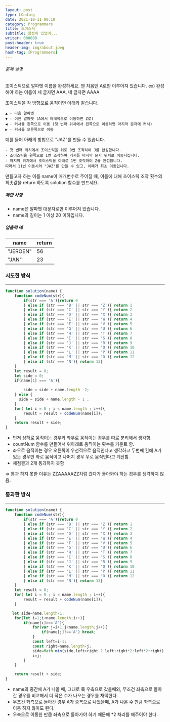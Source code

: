 ```yaml
---
layout: post
type: LOading
date: 2021-10-11 00:10
category: Programmers
title: 조이스틱
subtitle: 함정이 있었어...
writer: 000000
post-header: true
header-img: img/about.jpeg
hash-tag: [Programmers]
---
```




###### 문제 설명

조이스틱으로 알파벳 이름을 완성하세요. 맨 처음엔 A로만 이루어져 있습니다.
ex) 완성해야 하는 이름이 세 글자면 AAA, 네 글자면 AAAA

조이스틱을 각 방향으로 움직이면 아래와 같습니다.

```
▲ - 다음 알파벳
▼ - 이전 알파벳 (A에서 아래쪽으로 이동하면 Z로)
◀ - 커서를 왼쪽으로 이동 (첫 번째 위치에서 왼쪽으로 이동하면 마지막 문자에 커서)
▶ - 커서를 오른쪽으로 이동
```

예를 들어 아래의 방법으로 "JAZ"를 만들 수 있습니다.

```
- 첫 번째 위치에서 조이스틱을 위로 9번 조작하여 J를 완성합니다.
- 조이스틱을 왼쪽으로 1번 조작하여 커서를 마지막 문자 위치로 이동시킵니다.
- 마지막 위치에서 조이스틱을 아래로 1번 조작하여 Z를 완성합니다.
따라서 11번 이동시켜 "JAZ"를 만들 수 있고, 이때가 최소 이동입니다.
```

만들고자 하는 이름 name이 매개변수로 주어질 때, 이름에 대해 조이스틱 조작 횟수의 최솟값을 return 하도록 solution 함수를 만드세요.

##### 제한 사항

- name은 알파벳 대문자로만 이루어져 있습니다.
- name의 길이는 1 이상 20 이하입니다.

##### 입출력 예

| name     | return |
| -------- | ------ |
| "JEROEN" | 56     |
| "JAN"    | 23     |



### 시도한 방식

------

```js
function solution(name) {
    function codeNum(str){
        if(str === 'A'){return 0
        } else if (str === 'B' || str === 'Z'){ return 1
        } else if (str === 'C' || str === 'Y'){ return 2
        } else if (str === 'D' || str === 'X'){ return 3
        } else if (str === 'E' || str === 'W'){ return 4
        } else if (str === 'F' || str === 'V'){ return 5
        } else if (str === 'G' || str === 'U'){ return 6
        } else if (str === 'H' || str === 'T'){ return 7
        } else if (str === 'I' || str === 'S'){ return 8
        } else if (str === 'J' || str === 'R'){ return 9
        } else if (str === 'K' || str === 'Q'){ return 10
        } else if (str === 'L' || str === 'P'){ return 11
        } else if (str === 'M' || str === 'O'){ return 12
        } else if (str === 'N'){ return 13}
    }
    let result = 0;
    let side = 0;
    if(name[1] === 'A'){
        
        side = side + name.length -2;
    } else {
      side = side + name.length - 1 ;    
    }
    for( let i = 0 ; i < name.length ; i++){
        result = result + codeNum(name[i]);
    }
    return result + side; 
}
```

- 먼저 상하로 움직이는 경우와 좌우로 움직이는 경우를 따로 분리해서 생각함.
- countNum 함수를 만들어서 위아래로 움직이는 횟수를 카운트 함.
- 좌우로 움직이는 경우 오른쪽이 우선적으로 움직인다고 생각하고 두번째 칸에 A가 있는 경우만 좌로 움직이고 나머지 경우 우로 움직인다고 계산함.
- 채점결과 2개 통과하지 못함

⇒ 통과 하지  못한 이유는 ZZAAAAAZZ처럼 갔다가 돌아와야 하는 경우를 생각하지 않음.

### 통과한 방식

------

```js
function solution(name) {
    function codeNum(str){
        if(str === 'A'){return 0
        } else if (str === 'B' || str === 'Z'){ return 1
        } else if (str === 'C' || str === 'Y'){ return 2
        } else if (str === 'D' || str === 'X'){ return 3
        } else if (str === 'E' || str === 'W'){ return 4
        } else if (str === 'F' || str === 'V'){ return 5
        } else if (str === 'G' || str === 'U'){ return 6
        } else if (str === 'H' || str === 'T'){ return 7
        } else if (str === 'I' || str === 'S'){ return 8
        } else if (str === 'J' || str === 'R'){ return 9
        } else if (str === 'K' || str === 'Q'){ return 10
        } else if (str === 'L' || str === 'P'){ return 11
        } else if (str === 'M' || str === 'O'){ return 12
        } else if (str === 'N'){ return 13}
    }
    let result = 0;
    for( let i = 0 ; i < name.length ; i++){
        result = result + codeNum(name[i]);
    }

   let side=name.length-1;
    for(let i=1;i<name.length;i++){
        if(name[i]==='A'){
            for(var j=i+1;j<name.length;j++){
                if(name[j]!=='A') break;
            }
            const left=i-1;
            const right=name.length-j;
            side=Math.min(side,left>right ? left+right*2:left*2+right);
            i=j;
        } 
    }

    return result + side; 
}
```

- name의 중간에 A가 나올 때, 그대로 쭉 우측으로 갔을때와, 무조건 좌측으로 돌아간 경우를 비교해서 더 작은 수가 나오는 경우를 채택한다.
- 무조건 좌측으로 돌아간 경우 A가 중복으로 나왔을때, A가 나온 수 만큼 좌측으로 이동 하지 않아도 된다.
- 우측으로 이동한 만큼 좌측으로 돌아가야 하기 때문에 *2 처리를 해주어야 한다.
